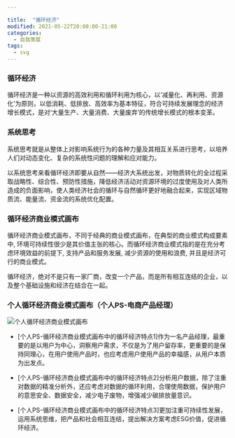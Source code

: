 ```yaml
---

title:  "循环经济"
modified: 2021-05-22T20:00:00-21:00
categories: 
  - 自我策展
tags:
  - svg
---
```


### 循环经济

循环经济是一种以资源的高效利用和循环利用为核心，以‘减量化、再利用、资源化’为原则，以低消耗、低排放、高效率为基本特征，符合可持续发展理念的经济增长模式，是对‘大量生产、大量消费、大量废弃’的传统增长模式的根本变革。

### 系统思考

系统思考就是从整体上对影响系统行为的各种力量及其相互关系进行思考，以培养人们对动态变化、复杂的系统性问题的理解和应对能力。

以系统思考来看循环经济即要从自然——经济大系统出发，对物质转化的全过程采取战略性、综合性、预防性措施，降低经济活动对资源环境的过度使用及对人类所造成的负面影响，使人类经济社会的循环与自然循环更好地融合起来，实现区域物质流、能量流、资金流的系统优化配置。

### 循环经济商业模式画布

循环经济商业模式画布，不同于经典的商业模式画布，在典型的商业模式构成要素中, 环境可持续性很少是其价值主张的核心。而循环经济商业模式指的是在充分考虑环境效益的前提下, 支持产品和服务发展, 减少资源的使用和浪费, 并且是经济可行的商业模式。

循环经济，绝对不是只有一家厂商，改变一个产品，而是所有相互连结的企业，以及整个基础设施和经济在结合在一起。

### 个人循环经济商业模式画布（个人PS-电商产品经理）

![个人循环经济商业模式画布](https://i.loli.net/2021/05/22/97ASatfQ6nhkH5z.png)

- [个人PS-循环经济商业模式画布中的循环经济特点1]作为一名产品经理，最重要的是以用户为中心，洞察用户需求，不仅是为了用户留存率，更重要的是保持同理心，在用户使用产品时，也应考虑用户使用产品的幸福感，从用户本质为出发点。

- [个人PS-循环经济商业模式画布中的循环经济特点2]分析用户数据，除了注重对数据的精准分析外，还应考虑对数据的循环利用，合理使用数据，保护用户的意思安全、数据安全，减少电子废物，增强减少碳排放量意识。

- [个人PS-循环经济商业模式画布中的循环经济特点3]更加注重可持续性发展，运用系统思维，把产品和社会相互连结，提出解决方案考虑ESG价值，促进循环经济。



